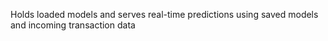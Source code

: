 Holds loaded models and serves real-time predictions using saved models and incoming transaction data